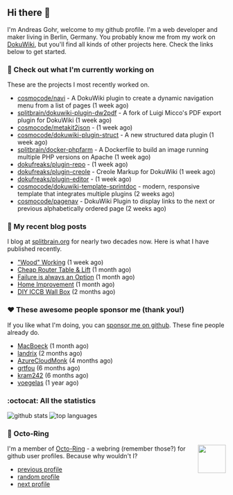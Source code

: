## Hi there :wave:

I'm Andreas Gohr, welcome to my github profile. I'm a web developer and maker living in Berlin, Germany. You probably know me from my work on [DokuWiki](https://github.com/splitbrain/dokuwiki), but you'll find all kinds of other projects here. Check the links below to get started.

### :hammer: Check out what I'm currently working on

These are the projects I most recently worked on.


- [cosmocode/navi](https://github.com/cosmocode/navi) - A DokuWiki plugin to create a dynamic navigation menu from a list of pages (1 week ago)
- [splitbrain/dokuwiki-plugin-dw2pdf](https://github.com/splitbrain/dokuwiki-plugin-dw2pdf) - A fork of Luigi Micco&#39;s PDF export plugin for DokuWiki (1 week ago)
- [cosmocode/metakit2json](https://github.com/cosmocode/metakit2json) -  (1 week ago)
- [cosmocode/dokuwiki-plugin-struct](https://github.com/cosmocode/dokuwiki-plugin-struct) - A new structured data plugin (1 week ago)
- [splitbrain/docker-phpfarm](https://github.com/splitbrain/docker-phpfarm) - A Dockerfile to build an image running multiple PHP versions on Apache (1 week ago)
- [dokufreaks/plugin-repo](https://github.com/dokufreaks/plugin-repo) -  (1 week ago)
- [dokufreaks/plugin-creole](https://github.com/dokufreaks/plugin-creole) - Creole Markup for DokuWiki  (1 week ago)
- [dokufreaks/plugin-editor](https://github.com/dokufreaks/plugin-editor) -  (1 week ago)
- [cosmocode/dokuwiki-template-sprintdoc](https://github.com/cosmocode/dokuwiki-template-sprintdoc) - modern, responsive template that integrates multiple plugins (2 weeks ago)
- [cosmocode/pagenav](https://github.com/cosmocode/pagenav) - DokuWiki Plugin to display links to the next or previous alphabetically ordered page (2 weeks ago)

### :scroll: My recent blog posts

I blog at [splitbrain.org](https://www.splitbrain.org) for nearly two decades now. Here is what I have published recently.


- [&#34;Wood&#34; Working](https://www.splitbrain.org/blog/2020-12/13-wood_working) (1 week ago)
- [Cheap Router Table &amp; Lift](https://www.splitbrain.org/blog/2020-11/17-cheap_router_table_lift) (1 month ago)
- [Failure is always an Option](https://www.splitbrain.org/blog/2020-11/07-failure_is_always_an_option) (1 month ago)
- [Home Improvement](https://www.splitbrain.org/blog/2020-11/06-home_improvement) (1 month ago)
- [DIY ICCB Wall Box](https://www.splitbrain.org/blog/2020-10/24-diy_iccb_wall_box) (2 months ago)

### :hearts:️ These awesome people sponsor me (thank you!)

If you like what I'm doing, you can [sponsor me on github](https://github.com/sponsors/splitbrain). These fine people already do.


- [MacBoeck](https://github.com/MacBoeck) (1 month ago)
- [landrix](https://github.com/landrix) (2 months ago)
- [AzureCloudMonk](https://github.com/AzureCloudMonk) (4 months ago)
- [grtfou](https://github.com/grtfou) (6 months ago)
- [kram242](https://github.com/kram242) (6 months ago)
- [voegelas](https://github.com/voegelas) (1 year ago)

### :octocat: All the statistics

 ![github stats](https://github-readme-stats.vercel.app/api?username=splitbrain&show_icons=true&hide_title=true)
![top languages](https://github-readme-stats.vercel.app/api/top-langs/?username=splitbrain&layout=compact)


### :octopus: Octo-Ring

<img width="64" height="65" src="https://octo-ring.com/static/img/octo.png" align="right" alt="">

I'm a member of [Octo-Ring](https://octo-ring.com/) - a webring (remember those?) for github user profiles. Because why wouldn't I? 

* [previous profile](https://octo-ring.com/p/splitbrain/prev)
* [random profile](https://octo-ring.com/p/splitbrain/random)
* [next profile](https://octo-ring.com/p/splitbrain/next)

